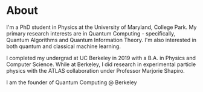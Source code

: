 # About
I'm a PhD student in Physics at the University of Maryland, College Park. My primary research interests are in Quantum Computing - specifically, Quantum Algorithms and Quantum Information Theory. I'm also interested in both quantum and classical machine learning. 

I completed my undergrad at UC Berkeley in 2019 with a B.A. in Physics and Computer Science. While at Berkeley, I did research in experimental particle physics with the ATLAS collaboration under Professor Marjorie Shapiro.

I am the founder of Quantum Computing @ Berkeley

